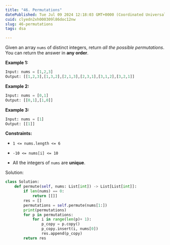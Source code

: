 ```yaml
---
title: "46. Permutations"
datePublished: Tue Jul 09 2024 12:18:03 GMT+0000 (Coordinated Universal Time)
cuid: clyedn2xh000309l86doc12nw
slug: 46-permutations
tags: dsa

---
```


Given an array `nums` of distinct integers, return *all the possible permutations*. You can return the answer in **any order**.

**Example 1:**

```python
Input: nums = [1,2,3]
Output: [[1,2,3],[1,3,2],[2,1,3],[2,3,1],[3,1,2],[3,2,1]]
```

**Example 2:**

```python
Input: nums = [0,1]
Output: [[0,1],[1,0]]
```

**Example 3:**

```python
Input: nums = [1]
Output: [[1]]
```

**Constraints:**

* `1 <= nums.length <= 6`
    
* `-10 <= nums[i] <= 10`
    
* All the integers of `nums` are **unique**.
    

Solution:

```python
class Solution:
    def permute(self, nums: List[int]) -> List[List[int]]:
        if len(nums) == 0:
            return [[]]
        res = []
        permutations = self.permute(nums[1:])
        print(permutations)
        for p in permutations:
            for i in range(len(p)+ 1):
                p_copy = p.copy()
                p_copy.insert(i, nums[0])
                res.append(p_copy)
        return res
```